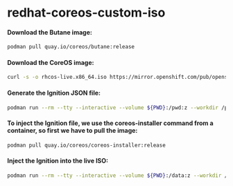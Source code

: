 # redhat-coreos-custom-iso


#### Download the Butane image:
```sh
podman pull quay.io/coreos/butane:release
```

#### Download the CoreOS image:
```sh
curl -s -o rhcos-live.x86_64.iso https://mirror.openshift.com/pub/openshift-v4/dependencies/rhcos/4.9/4.9.0/rhcos-live.x86_64.iso
```

#### Generate the Ignition JSON file:
```sh
podman run --rm --tty --interactive --volume ${PWD}:/pwd:z --workdir /pwd  quay.io/coreos/butane:release --pretty --strict --raw ./live.bu > ./live.ign
```

#### To inject the Ignition file, we use the coreos-installer command from a container, so first we have to pull the image:
```sh
podman pull quay.io/coreos/coreos-installer:release
```

#### Inject the Ignition into the live ISO:
```sh
podman run --rm --tty --interactive --volume ${PWD}:/data:z --workdir /data quay.io/coreos/coreos-installer:release iso ignition embed -i ./live.ign ./rhcos-live.x86_64.iso
```

